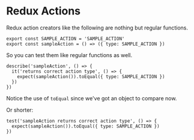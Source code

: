 # Redux Actions

Redux action creators like the following are nothing but regular functions.

```ecmascript 6
export const SAMPLE_ACTION = 'SAMPLE_ACTION'
export const sampleAction = () => ({ type: SAMPLE_ACTION })
```

So you can test them like regular functions as well.

```ecmascript 6
describe('sampleAction', () => {
  it('returns correct action type', () => {
    expect(sampleAction()).toEqual({ type: SAMPLE_ACTION })
  })
})
```

Notice the use of `toEqual` since we've got an object to compare now.

Or shorter:

```ecmascript 6
test('sampleAction returns correct action type', () => {
  expect(sampleAction()).toEqual({ type: SAMPLE_ACTION })
})
```

